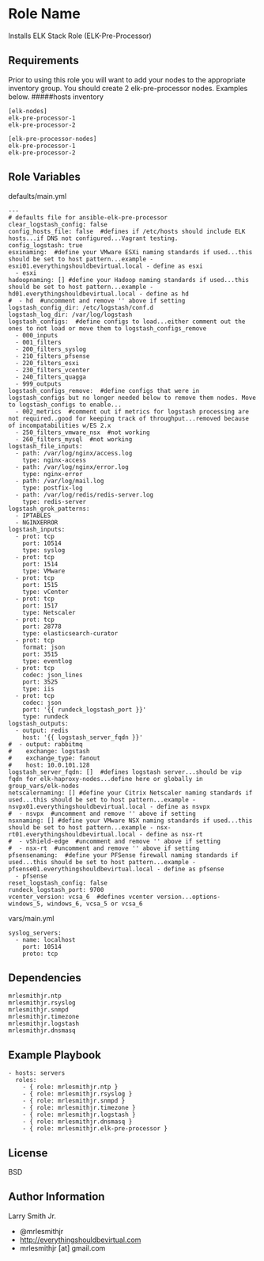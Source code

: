 Role Name
=========

Installs ELK Stack Role (ELK-Pre-Processor)

Requirements
------------

Prior to using this role you will want to add your nodes to the appropriate inventory group. You should create 2 elk-pre-processor nodes. Examples below.
#####hosts inventory
````
[elk-nodes]
elk-pre-processor-1
elk-pre-processor-2

[elk-pre-processor-nodes]
elk-pre-processor-1
elk-pre-processor-2
````

Role Variables
--------------
defaults/main.yml
````
---
# defaults file for ansible-elk-pre-processor
clear_logstash_config: false
config_hosts_file: false  #defines if /etc/hosts should include ELK hosts...if DNS not configured...Vagrant testing.
config_logstash: true
esxinaming:  #define your VMware ESXi naming standards if used...this should be set to host pattern...example - esxi01.everythingshouldbevirtual.local - define as esxi
  - esxi
hadoopnaming: [] #define your Hadoop naming standards if used...this should be set to host pattern...example - hd01.everythingshouldbevirtual.local - define as hd
#  - hd  #uncomment and remove '' above if setting
logstash_config_dir: /etc/logstash/conf.d
logstash_log_dir: /var/log/logstash
logstash_configs:  #define configs to load...either comment out the ones to not load or move them to logstash_configs_remove
  - 000_inputs
  - 001_filters
  - 200_filters_syslog
  - 210_filters_pfsense
  - 220_filters_esxi
  - 230_filters_vcenter
  - 240_filters_quagga
  - 999_outputs
logstash_configs_remove:  #define configs that were in logstash_configs but no longer needed below to remove them nodes. Move to logstash_configs to enable...
  - 002_metrics  #comment out if metrics for logstash processing are not required..good for keeping track of throughput...removed because of incompatabilities w/ES 2.x
  - 250_filters_vmware_nsx  #not working
  - 260_filters_mysql  #not working
logstash_file_inputs:
  - path: /var/log/nginx/access.log
    type: nginx-access
  - path: /var/log/nginx/error.log
    type: nginx-error
  - path: /var/log/mail.log
    type: postfix-log
  - path: /var/log/redis/redis-server.log
    type: redis-server
logstash_grok_patterns:
  - IPTABLES
  - NGINXERROR
logstash_inputs:
  - prot: tcp
    port: 10514
    type: syslog
  - prot: tcp
    port: 1514
    type: VMware
  - prot: tcp
    port: 1515
    type: vCenter
  - prot: tcp
    port: 1517
    type: Netscaler
  - prot: tcp
    port: 28778
    type: elasticsearch-curator
  - prot: tcp
    format: json
    port: 3515
    type: eventlog
  - prot: tcp
    codec: json_lines
    port: 3525
    type: iis
  - prot: tcp
    codec: json
    port: '{{ rundeck_logstash_port }}'
    type: rundeck
logstash_outputs:
  - output: redis
    host: '{{ logstash_server_fqdn }}'
#  - output: rabbitmq
#    exchange: logstash
#    exchange_type: fanout
#    host: 10.0.101.128
logstash_server_fqdn: []  #defines logstash server...should be vip fqdn for elk-haproxy-nodes...define here or globally in group_vars/elk-nodes
netscalernaming: [] #define your Citrix Netscaler naming standards if used...this should be set to host pattern...example - nsvpx01.everythingshouldbevirtual.local - define as nsvpx
#  - nsvpx  #uncomment and remove '' above if setting
nsxnaming: [] #define your VMware NSX naming standards if used...this should be set to host pattern...example - nsx-rt01.everythingshouldbevirtual.local - define as nsx-rt
#  - vShield-edge  #uncomment and remove '' above if setting
#  - nsx-rt  #uncomment and remove '' above if setting
pfsensenaming:  #define your PFSense firewall naming standards if used...this should be set to host pattern...example - pfsense01.everythingshouldbevirtual.local - define as pfsense
  - pfsense
reset_logstash_config: false
rundeck_logstash_port: 9700
vcenter_version: vcsa_6  #defines vcenter version...options- windows_5, windows_6, vcsa_5 or vcsa_6
````
vars/main.yml
````
syslog_servers:
  - name: localhost
    port: 10514
    proto: tcp
````

Dependencies
------------

````
mrlesmithjr.ntp
mrlesmithjr.rsyslog
mrlesmithjr.snmpd
mrlesmithjr.timezone
mrlesmithjr.logstash
mrlesmithjr.dnsmasq
````
Example Playbook
----------------

    - hosts: servers
      roles:
        - { role: mrlesmithjr.ntp }
        - { role: mrlesmithjr.rsyslog }
        - { role: mrlesmithjr.snmpd }
        - { role: mrlesmithjr.timezone }
        - { role: mrlesmithjr.logstash }
        - { role: mrlesmithjr.dnsmasq }
        - { role: mrlesmithjr.elk-pre-processor }

License
-------

BSD

Author Information
------------------

Larry Smith Jr.
- @mrlesmithjr
- http://everythingshouldbevirtual.com
- mrlesmithjr [at] gmail.com
